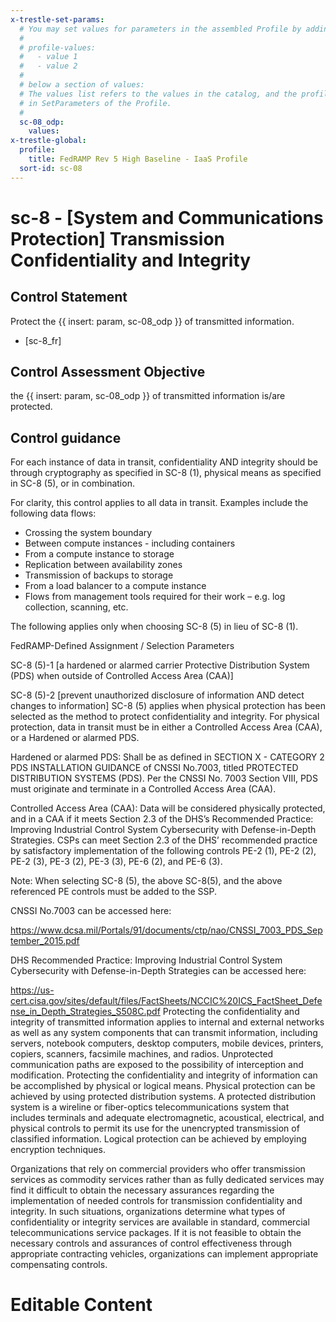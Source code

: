 ```yaml
---
x-trestle-set-params:
  # You may set values for parameters in the assembled Profile by adding
  #
  # profile-values:
  #   - value 1
  #   - value 2
  #
  # below a section of values:
  # The values list refers to the values in the catalog, and the profile-values represent values
  # in SetParameters of the Profile.
  #
  sc-08_odp:
    values:
x-trestle-global:
  profile:
    title: FedRAMP Rev 5 High Baseline - IaaS Profile
  sort-id: sc-08
---
```


# sc-8 - \[System and Communications Protection\] Transmission Confidentiality and Integrity

## Control Statement

Protect the {{ insert: param, sc-08_odp }} of transmitted information.

- \[sc-8_fr\]

## Control Assessment Objective

the {{ insert: param, sc-08_odp }} of transmitted information is/are protected.

## Control guidance

For each instance of data in transit, confidentiality AND integrity should be through cryptography as specified in SC-8 (1), physical means as specified in SC-8 (5), or in combination.



For clarity, this control applies to all data in transit. Examples include the following data flows:

*  Crossing the system boundary
*  Between compute instances - including containers
*  From a compute instance to storage
*  Replication between availability zones
*  Transmission of backups to storage
*  From a load balancer to a compute instance
*  Flows from management tools required for their work – e.g. log collection, scanning, etc.




The following applies only when choosing SC-8 (5) in lieu of SC-8 (1).

FedRAMP-Defined Assignment / Selection Parameters

SC-8 (5)-1 [a hardened or alarmed carrier Protective Distribution System (PDS) when outside of Controlled Access Area (CAA)]

SC-8 (5)-2 [prevent unauthorized disclosure of information AND detect changes to information]
SC-8 (5) applies when physical protection has been selected as the method to protect confidentiality and integrity. For physical protection, data in transit must be in either a Controlled Access Area (CAA), or a Hardened or alarmed PDS.



Hardened or alarmed PDS: Shall be as defined in SECTION X - CATEGORY 2 PDS INSTALLATION GUIDANCE of CNSSI No.7003, titled PROTECTED DISTRIBUTION SYSTEMS (PDS). Per the CNSSI No. 7003 Section VIII, PDS must originate and terminate in a Controlled Access Area (CAA).



Controlled Access Area (CAA): Data will be considered physically protected, and in a CAA if it meets Section 2.3 of the DHS’s Recommended Practice: Improving Industrial Control System Cybersecurity with Defense-in-Depth Strategies. CSPs can meet Section 2.3 of the DHS’ recommended practice by satisfactory implementation of the following controls PE-2 (1), PE-2 (2), PE-2 (3), PE-3 (2), PE-3 (3), PE-6 (2), and PE-6 (3).



Note: When selecting SC-8 (5), the above SC-8(5), and the above referenced PE controls must be added to the SSP.



CNSSI No.7003 can be accessed here:

https://www.dcsa.mil/Portals/91/documents/ctp/nao/CNSSI_7003_PDS_September_2015.pdf



DHS Recommended Practice: Improving Industrial Control System Cybersecurity with Defense-in-Depth Strategies can be accessed here:

https://us-cert.cisa.gov/sites/default/files/FactSheets/NCCIC%20ICS_FactSheet_Defense_in_Depth_Strategies_S508C.pdf
Protecting the confidentiality and integrity of transmitted information applies to internal and external networks as well as any system components that can transmit information, including servers, notebook computers, desktop computers, mobile devices, printers, copiers, scanners, facsimile machines, and radios. Unprotected communication paths are exposed to the possibility of interception and modification. Protecting the confidentiality and integrity of information can be accomplished by physical or logical means. Physical protection can be achieved by using protected distribution systems. A protected distribution system is a wireline or fiber-optics telecommunications system that includes terminals and adequate electromagnetic, acoustical, electrical, and physical controls to permit its use for the unencrypted transmission of classified information. Logical protection can be achieved by employing encryption techniques.

Organizations that rely on commercial providers who offer transmission services as commodity services rather than as fully dedicated services may find it difficult to obtain the necessary assurances regarding the implementation of needed controls for transmission confidentiality and integrity. In such situations, organizations determine what types of confidentiality or integrity services are available in standard, commercial telecommunications service packages. If it is not feasible to obtain the necessary controls and assurances of control effectiveness through appropriate contracting vehicles, organizations can implement appropriate compensating controls.

# Editable Content

<!-- Make additions and edits below -->
<!-- The above represents the contents of the control as received by the profile, prior to additions. -->
<!-- If the profile makes additions to the control, they will appear below. -->
<!-- The above markdown may not be edited but you may edit the content below, and/or introduce new additions to be made by the profile. -->
<!-- If there is a yaml header at the top, parameter values may be edited. Use --set-parameters to incorporate the changes during assembly. -->
<!-- The content here will then replace what is in the profile for this control, after running profile-assemble. -->
<!-- The current profile has no added parts for this control, but you may add new ones here. -->
<!-- Each addition must have a heading either of the form ## Control my_addition_name -->
<!-- or ## Part a. (where the a. refers to one of the control statement labels.) -->
<!-- "## Control" parts are new parts added after the statement part. -->
<!-- "## Part" parts are new parts added into the top-level statement part with that label. -->
<!-- Subparts may be added with nested hash levels of the form ### My Subpart Name -->
<!-- underneath the parent ## Control or ## Part being added -->
<!-- See https://ibm.github.io/compliance-trestle/tutorials/ssp_profile_catalog_authoring/ssp_profile_catalog_authoring for guidance. -->
